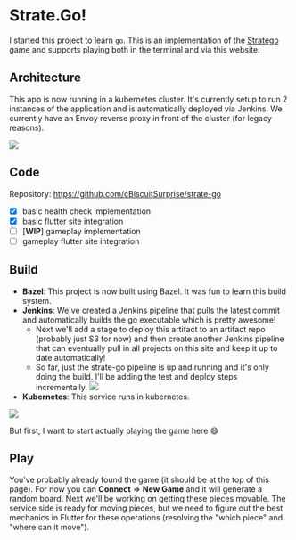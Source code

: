 # Strate.Go!

I started this project to learn `go`. This is an implementation of the [Stratego](https://en.m.wikipedia.org/wiki/Stratego) game and supports playing both in the terminal and via this website.

## Architecture

This app is now running in a kubernetes cluster. It's currently setup to run 2 instances of the application and is automatically deployed via Jenkins. We currently have an Envoy reverse proxy in front of the cluster (for legacy reasons).

![](resource:images/strate-go-architecture.png)

## Code

Repository: https://github.com/cBiscuitSurprise/strate-go

- [x] basic health check implementation
- [x] basic flutter site integration
- [ ] [**WIP**] gameplay implementation
- [ ] gameplay flutter site integration

## Build

- **Bazel**: This project is now built using Bazel. It was fun to learn this build system.
- **Jenkins**: We've created a Jenkins pipeline that pulls the latest commit and automatically builds the go executable which is pretty awesome!
  - Next we'll add a stage to deploy this artifact to an artifact repo (probably just S3 for now) and then create another Jenkins pipeline that can eventually pull in all projects on this site and keep it up to date automatically!
  - So far, just the strate-go pipeline is up and running and it's only doing the build. I'll be adding the test and deploy steps incrementally.
    ![](resource:images/stratego_jenkins_pipeline_711x400.png)
- **Kubernetes**: This service runs in kubernetes.

![](resource:images/strate-go-release.png)

But first, I want to start actually playing the game here 😄

## Play

You've probably already found the game (it should be at the top of this page). For now you can **Connect** => **New Game** and it will generate a random board. Next we'll be working on getting these pieces movable. The service side is ready for moving pieces, but we need to figure out the best mechanics in Flutter for these operations (resolving the "which piece" and "where can it move").
